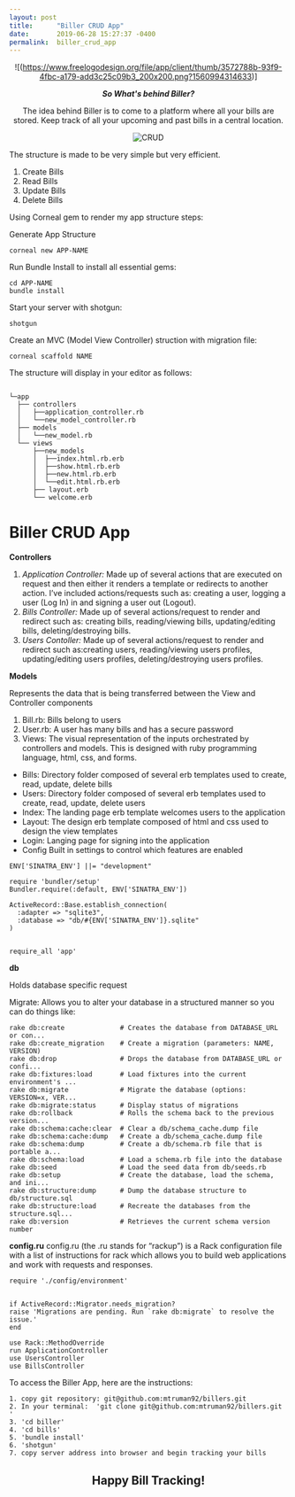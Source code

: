 ```yaml
---
layout: post
title:      "Biller CRUD App"
date:       2019-06-28 15:27:37 -0400
permalink:  biller_crud_app
---
```


<center>

![(https://www.freelogodesign.org/file/app/client/thumb/3572788b-93f9-4fbc-a179-add3c25c09b3_200x200.png?1560994314633)]

***So What's behind Biller?***


The idea behind Biller is to come to a platform where all your bills are stored. Keep track of all your upcoming and past bills in a central location.


![CRUD]( https://miro.medium.com/max/200/1*D07GoP9ZO3rXSVsVndX5kg.png) </center>


The structure is made to be very simple but very efficient.

1. Create Bills
2. Read Bills
3. Update Bills
4. Delete Bills

Using Corneal gem to render my app structure steps:

Generate App Structure
```
corneal new APP-NAME
```


Run Bundle Install to install all essential gems:

```
cd APP-NAME
bundle install
```

Start your server with shotgun:
```
shotgun
```


Create an MVC (Model View Controller) struction with migration file:
```
corneal scaffold NAME
```


The structure will display in your editor as follows:
```

└─app
  ├── controllers
  │   ├──application_controller.rb
  │   └──new_model_controller.rb
  ├── models
  │   └──new_model.rb
  └── views
      ├──new_models
      │  ├──index.html.rb.erb
      │  ├──show.html.rb.erb
      │  ├──new.html.rb.erb
      │  └──edit.html.rb.erb
      ├── layout.erb
      └── welcome.erb
```
# Biller CRUD App
**Controllers**

1. *Application Controller:* Made up of several actions that are executed on request and then either it renders a template or redirects to another action. I’ve included actions/requests such as: creating a user, logging a user (Log In) in and signing a user out (Logout).
2. *Bills Controller:* Made up of several actions/request to render and redirect such as: creating bills, reading/viewing bills, updating/editing bills, deleting/destroying bills.
3. *Users Contoller:* Made up of several actions/request to render and redirect such as:creating users, reading/viewing users profiles, updating/editing users profiles, deleting/destroying users profiles.

**Models**

Represents the data that is being transferred between the View and Controller components

1. Bill.rb: Bills belong to users
2. User.rb: A user has many bills and has a secure password
3. Views: The visual representation of the inputs orchestrated by controllers and models. This is designed with ruby programming language, html, css, and forms. 

* Bills: Directory folder composed of several erb templates used to create, read, update, delete bills
* Users: Directory folder composed of several erb templates used to create, read, update, delete users
* Index: The landing page erb template welcomes users to the application
* Layout: The design erb template composed of html and css used to design the view templates
* Login: Langing page for signing into the application
* Config Built in settings to control which features are enabled

```
ENV['SINATRA_ENV'] ||= "development"

require 'bundler/setup'
Bundler.require(:default, ENV['SINATRA_ENV'])

ActiveRecord::Base.establish_connection(
  :adapter => "sqlite3",
  :database => "db/#{ENV['SINATRA_ENV']}.sqlite"
)


require_all 'app'
```

**db**

Holds database specific request

Migrate: Allows you to alter your database in a structured manner so you can do things like:

```
rake db:create              # Creates the database from DATABASE_URL or con...
rake db:create_migration    # Create a migration (parameters: NAME, VERSION)
rake db:drop                # Drops the database from DATABASE_URL or confi...
rake db:fixtures:load       # Load fixtures into the current environment's ...
rake db:migrate             # Migrate the database (options: VERSION=x, VER...
rake db:migrate:status      # Display status of migrations
rake db:rollback            # Rolls the schema back to the previous version...
rake db:schema:cache:clear  # Clear a db/schema_cache.dump file
rake db:schema:cache:dump   # Create a db/schema_cache.dump file
rake db:schema:dump         # Create a db/schema.rb file that is portable a...
rake db:schema:load         # Load a schema.rb file into the database
rake db:seed                # Load the seed data from db/seeds.rb
rake db:setup               # Create the database, load the schema, and ini...
rake db:structure:dump      # Dump the database structure to db/structure.sql
rake db:structure:load      # Recreate the databases from the structure.sql...
rake db:version             # Retrieves the current schema version number
```

**config.ru**
config.ru (the .ru stands for “rackup”) is a Rack configuration file with a list of instructions for rack which allows you to build web applications and work with requests and responses.

```
require './config/environment'


if ActiveRecord::Migrator.needs_migration?
raise 'Migrations are pending. Run `rake db:migrate` to resolve the issue.'
end

use Rack::MethodOverride
run ApplicationController
use UsersController
use BillsController
```

To access the Biller App, here are the instructions:

```
1. copy git repository: git@github.com:mtruman92/billers.git
2. In your terminal:  'git clone git@github.com:mtruman92/billers.git '
3. 'cd biller'
4. 'cd bills'
5. 'bundle install'
6. 'shotgun'
7. copy server address into browser and begin tracking your bills
```

 <center>
 
## Happy Bill Tracking!  </center>
